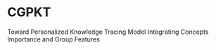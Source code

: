 # CGPKT
Toward Personalized Knowledge Tracing Model Integrating Concepts Importance and Group Features
